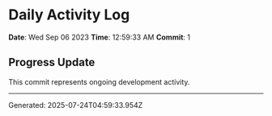 # Daily Activity Log

**Date**: Wed Sep 06 2023
**Time**: 12:59:33 AM
**Commit**: 1

## Progress Update

This commit represents ongoing development activity.

---
Generated: 2025-07-24T04:59:33.954Z

